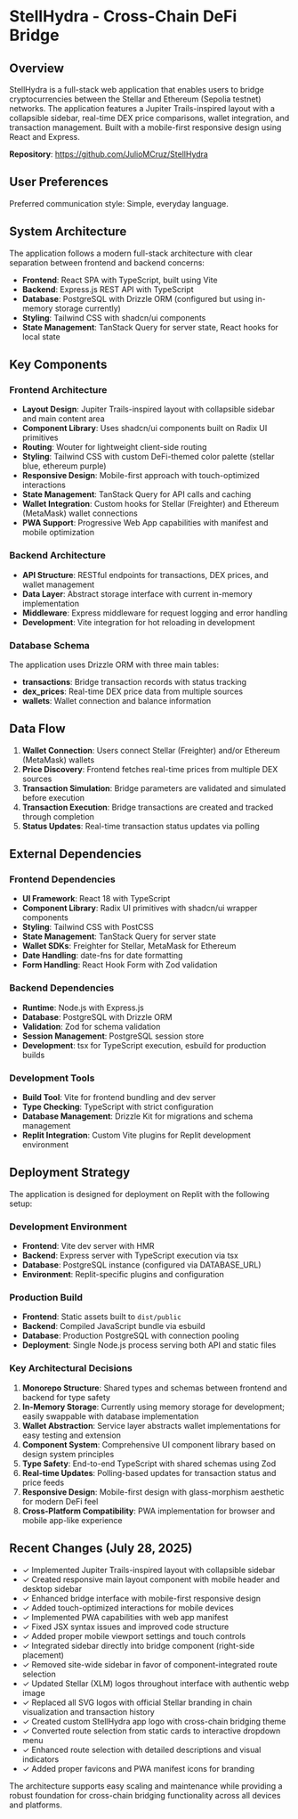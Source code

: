 # StellHydra - Cross-Chain DeFi Bridge

## Overview

StellHydra is a full-stack web application that enables users to bridge cryptocurrencies between the Stellar and Ethereum (Sepolia testnet) networks. The application features a Jupiter Trails-inspired layout with a collapsible sidebar, real-time DEX price comparisons, wallet integration, and transaction management. Built with a mobile-first responsive design using React and Express.

**Repository**: https://github.com/JulioMCruz/StellHydra

## User Preferences

Preferred communication style: Simple, everyday language.

## System Architecture

The application follows a modern full-stack architecture with clear separation between frontend and backend concerns:

- **Frontend**: React SPA with TypeScript, built using Vite
- **Backend**: Express.js REST API with TypeScript
- **Database**: PostgreSQL with Drizzle ORM (configured but using in-memory storage currently)
- **Styling**: Tailwind CSS with shadcn/ui components
- **State Management**: TanStack Query for server state, React hooks for local state

## Key Components

### Frontend Architecture
- **Layout Design**: Jupiter Trails-inspired layout with collapsible sidebar and main content area
- **Component Library**: Uses shadcn/ui components built on Radix UI primitives
- **Routing**: Wouter for lightweight client-side routing
- **Styling**: Tailwind CSS with custom DeFi-themed color palette (stellar blue, ethereum purple)
- **Responsive Design**: Mobile-first approach with touch-optimized interactions
- **State Management**: TanStack Query for API calls and caching
- **Wallet Integration**: Custom hooks for Stellar (Freighter) and Ethereum (MetaMask) wallet connections
- **PWA Support**: Progressive Web App capabilities with manifest and mobile optimization

### Backend Architecture
- **API Structure**: RESTful endpoints for transactions, DEX prices, and wallet management
- **Data Layer**: Abstract storage interface with current in-memory implementation
- **Middleware**: Express middleware for request logging and error handling
- **Development**: Vite integration for hot reloading in development

### Database Schema
The application uses Drizzle ORM with three main tables:
- **transactions**: Bridge transaction records with status tracking
- **dex_prices**: Real-time DEX price data from multiple sources
- **wallets**: Wallet connection and balance information

## Data Flow

1. **Wallet Connection**: Users connect Stellar (Freighter) and/or Ethereum (MetaMask) wallets
2. **Price Discovery**: Frontend fetches real-time prices from multiple DEX sources
3. **Transaction Simulation**: Bridge parameters are validated and simulated before execution
4. **Transaction Execution**: Bridge transactions are created and tracked through completion
5. **Status Updates**: Real-time transaction status updates via polling

## External Dependencies

### Frontend Dependencies
- **UI Framework**: React 18 with TypeScript
- **Component Library**: Radix UI primitives with shadcn/ui wrapper components
- **Styling**: Tailwind CSS with PostCSS
- **State Management**: TanStack Query for server state
- **Wallet SDKs**: Freighter for Stellar, MetaMask for Ethereum
- **Date Handling**: date-fns for date formatting
- **Form Handling**: React Hook Form with Zod validation

### Backend Dependencies
- **Runtime**: Node.js with Express.js
- **Database**: PostgreSQL with Drizzle ORM
- **Validation**: Zod for schema validation
- **Session Management**: PostgreSQL session store
- **Development**: tsx for TypeScript execution, esbuild for production builds

### Development Tools
- **Build Tool**: Vite for frontend bundling and dev server
- **Type Checking**: TypeScript with strict configuration
- **Database Management**: Drizzle Kit for migrations and schema management
- **Replit Integration**: Custom Vite plugins for Replit development environment

## Deployment Strategy

The application is designed for deployment on Replit with the following setup:

### Development Environment
- **Frontend**: Vite dev server with HMR
- **Backend**: Express server with TypeScript execution via tsx
- **Database**: PostgreSQL instance (configured via DATABASE_URL)
- **Environment**: Replit-specific plugins and configuration

### Production Build
- **Frontend**: Static assets built to `dist/public`
- **Backend**: Compiled JavaScript bundle via esbuild
- **Database**: Production PostgreSQL with connection pooling
- **Deployment**: Single Node.js process serving both API and static files

### Key Architectural Decisions

1. **Monorepo Structure**: Shared types and schemas between frontend and backend for type safety
2. **In-Memory Storage**: Currently using memory storage for development; easily swappable with database implementation
3. **Wallet Abstraction**: Service layer abstracts wallet implementations for easy testing and extension
4. **Component System**: Comprehensive UI component library based on design system principles
5. **Type Safety**: End-to-end TypeScript with shared schemas using Zod
6. **Real-time Updates**: Polling-based updates for transaction status and price feeds
7. **Responsive Design**: Mobile-first design with glass-morphism aesthetic for modern DeFi feel
8. **Cross-Platform Compatibility**: PWA implementation for browser and mobile app-like experience

## Recent Changes (July 28, 2025)

- ✓ Implemented Jupiter Trails-inspired layout with collapsible sidebar
- ✓ Created responsive main layout component with mobile header and desktop sidebar
- ✓ Enhanced bridge interface with mobile-first responsive design
- ✓ Added touch-optimized interactions for mobile devices
- ✓ Implemented PWA capabilities with web app manifest
- ✓ Fixed JSX syntax issues and improved code structure
- ✓ Added proper mobile viewport settings and touch controls
- ✓ Integrated sidebar directly into bridge component (right-side placement)
- ✓ Removed site-wide sidebar in favor of component-integrated route selection
- ✓ Updated Stellar (XLM) logos throughout interface with authentic webp image
- ✓ Replaced all SVG logos with official Stellar branding in chain visualization and transaction history
- ✓ Created custom StellHydra app logo with cross-chain bridging theme
- ✓ Converted route selection from static cards to interactive dropdown menu
- ✓ Enhanced route selection with detailed descriptions and visual indicators
- ✓ Added proper favicons and PWA manifest icons for branding

The architecture supports easy scaling and maintenance while providing a robust foundation for cross-chain bridging functionality across all devices and platforms.
